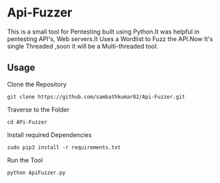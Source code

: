 # Api-Fuzzer
  This is a small tool for Pentesting built using Python.It was helpful in pentesting API's, Web servers.It Uses a Wordlist to Fuzz the API.Now It's single Threaded ,soon it will be a Multi-threaded tool.

## Usage

Clone the Repository
```shell
git clone https://github.com/sambathkumar02/Api-Fuzzer.git
```
Traverse to the Folder
```
cd APi-Fuzzer
```
Install required Dependencies
```
sudo pip3 install -r requirements.txt
```
Run the Tool
```
python ApiFuzzer.py
```
